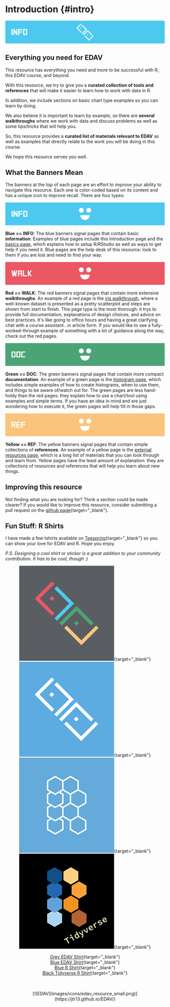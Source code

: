 # Introduction {#intro}

![](images/banners/banner_intro.png)

## Everything you need for EDAV

This resource has everything you need and more to be successful with R, this EDAV course, and beyond.

With this resource, we try to give you a **curated collection of tools and references** that will make it easier to learn how to work with data in R. 

In addition, we include sections on basic chart type examples so you can learn by doing.

We also believe it is important to learn by example, so there are **several walkthroughs** where we work with data and discuss problems as well as some tips/tricks that will help you.

So, this resource provides a **curated list of materials relevant to EDAV** as well as examples that directly relate to the work you will be doing in this course.

We hope this resource serves you well.

## What the Banners Mean

The banners at the top of each page are an effort to improve your ability to navigate this resource. Each one is color-coded based on its content and has a unique icon to improve recall. There are four types:

![](images/banners/banner_blue.png)

**Blue == INFO**: The blue banners signal pages that contain basic **information**. Examples of blue pages include this introduction page and the [basics page](basics.html), which explains how to setup R/RStudio as well as ways to get help if you need it. Blue pages are the help desk of this resource: look to them if you are lost and need to find your way.

![](images/banners/banner_red.png)

**Red == WALK**: The red banners signal pages that contain more extensive **walkthroughs**. An example of a red page is the [iris walkthrough](iris.html), where a well-known dataset is presented as a pretty scatterplot and steps are shown from start to finish. This page type is the most thorough: it trys to provide full documentation, explanations of design choices, and advice on best practices. It's like going to office hours and having a great clarifying chat with a course assistant...in article form. If you would like to see a fully-worked-through example of something with a lot of guidance along the way, check out the red pages.

![](images/banners/banner_green.png)

**Green == DOC**: The green banners signal pages that contain more compact **documentation**. An example of a green page is the [histogram page](histogram.html), which includes simple examples of how to create histograms, when to use them, and things to be aware of/watch out for. The green pages are less hand-holdy than the red pages: they explain how to use a chart/tool using examples and simple terms. If you have an idea in mind and are just wondering how to execute it, the green pages will help fill in those gaps.

![](images/banners/banner_yellow.png)

**Yellow == REF**: The yellow banners signal pages that contain simple collections of  **references**. An example of a yellow page is the [external resources page](resources.html), which is a long list of materials that you can look through and learn from. Yellow pages have the least amount of explanation: they are collections of resources and references that will help you learn about new things. 

## Improving this resource

Not finding what you are looking for? Think a section could be made clearer? If you would like to improve this resource, consider submitting a pull request on the [github page](https://github.com/jtr13/EDAV){target="_blank"}.

## Fun Stuff: R Shirts

I have made a few tshirts available on [Teespring](https://teespring.com/stores/edav){target="_blank"} so you can show your love for EDAV and R. Hope you enjoy. 

*P.S. Designing a cool shirt or sticker is a great addition to your community contribution. It has to be cool, though :)*

<center>

[![EDAV Shirt Color](images/grey_edav_shirt.png)](https://teespring.com/edav-color-tee){target="_blank"}
[![EDAV Shirt](images/blue_edav_shirt.png)](https://teespring.com/edav-single){target="_blank"}
[![Blue R Shirt](images/blue-r-shirt.png)](https://teespring.com/r-hex-edav){target="_blank"}
[![Black Tidyverse R Shirt](images/black-tidyverse-r-shirt.png)](https://teespring.com/edav-tidyverse){target="_blank"}

[Grey EDAV Shirt](https://teespring.com/edav-color-tee){target="_blank"}</br>
[Blue EDAV Shirt](https://teespring.com/edav-single){target="_blank"}</br>
[Blue R Shirt](https://teespring.com/r-hex-edav){target="_blank"}</br>
[Black Tidyverse R Shirt](https://teespring.com/edav-tidyverse){target="_blank"}</br>
</center>


<!-- Footer -->
<center>
</br></br>
[![EDAV](images/icons/edav_resource_small.png)](https://jtr13.github.io/EDAV/)
</br></br>
</center>
